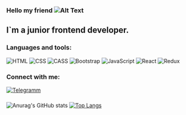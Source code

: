 ### Hello my friend ![Alt Text](https://i.gifer.com/7cHR.gif)

## I`m a junior frontend developer.

### Languages and tools:
![HTML](https://img.shields.io/badge/-HTML-04110f?style=for-the-badge&logo=HTML&logoColor=e44d26)
![CSS](https://img.shields.io/badge/-CSS-04110f?style=for-the-badge&logo=CSS&logoColor=1c80bf)
![CASS](https://img.shields.io/badge/-CASS-04110f?style=for-the-badge&logo=CASS&logoColor=cb6699)
![Bootstrap](https://img.shields.io/badge/-Bootstrap-04110f?style=for-the-badge&logo=Bootstrap&logoColor=7952b3)
![JavaScript](https://img.shields.io/badge/-JavaScript-04110f?style=for-the-badge&logo=JavaScript&logoColor=ebce46)
![React](https://img.shields.io/badge/-React-04110f?style=for-the-badge&logo=React&logoColor=9ce8fc)
![Redux](https://img.shields.io/badge/-Redux-04110f?style=for-the-badge&logo=Redux&logoColor=764abc)

### Connect with me:
[![Telegramm](https://img.shields.io/badge/-Telegramm-04110f?style=for-the-badge&logo=Telegramm&logoColor=418cb8)](https://t.me/zzEvgeniyz)

###
![Anurag's GitHub stats](https://github-readme-stats.vercel.app/api?username=Evgeniy3_icons=true&theme=radical)
[![Top Langs](https://github-readme-stats.vercel.app/api/top-langs/?username=Evgeniy3&layout=compact&theme=radical)](https://github.com/anuraghazra/github-readme-stats)